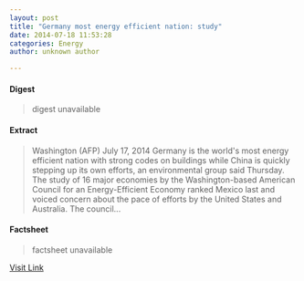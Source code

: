 ```yaml
---
layout: post
title: "Germany most energy efficient nation: study"
date: 2014-07-18 11:53:28
categories: Energy
author: unknown author

---
```



#### Digest
>digest unavailable

#### Extract
>Washington (AFP) July 17, 2014 Germany is the world's most energy efficient nation with strong codes on buildings while China is quickly stepping up its own efforts, an environmental group said Thursday. The study of 16 major economies by the Washington-based American Council for an Energy-Efficient Economy ranked Mexico last and voiced concern about the pace of efforts by the United States and Australia. The council...

#### Factsheet
>factsheet unavailable

[Visit Link](http://www.energy-daily.com/reports/Germany_most_energy_efficient_nation_study_999.html)


